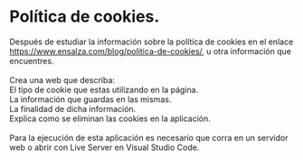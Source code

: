 # Política de cookies.
Después de estudiar la información sobre la política de cookies  en el enlace https://www.ensalza.com/blog/politica-de-cookies/, u otra información que encuentres.<br>
<br>
Crea una web que describa: <br>
El tipo de cookie que estas utilizando en la página.<br>
La información que guardas en las mismas.<br>
La finalidad de dicha información.<br>
Explica como se eliminan las cookies en la aplicación.<br>
<br>
Para la ejecución de esta aplicación es necesario que corra en un servidor web o abrir con Live Server en Visual Studio Code.<br>